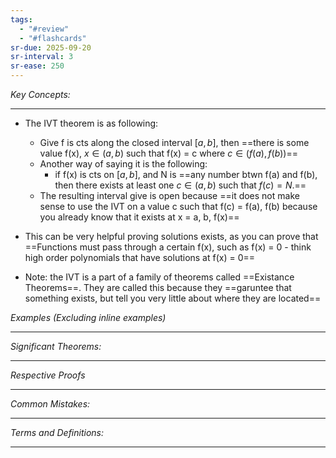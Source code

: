 ```yaml
---
tags:
  - "#review"
  - "#flashcards"
sr-due: 2025-09-20
sr-interval: 3
sr-ease: 250
---
```

*Key Concepts:*
___

- The IVT theorem is as following:
	- Give f is cts along the closed interval $[a, b]$, then ==there is some value f(x), $x \in (a, b)$ such that f(x) = c where $c \in (f(a), f(b))$==
	- Another way of saying it is the following:
		- if f(x) is cts on $[a, b]$, and N is ==any number btwn f(a) and f(b), then there exists at least one $c\in (a, b)$ such that $f(c) = N$.==
	- The resulting interval give is open because ==it does not make sense to use the IVT on a value c such that f(c) = f(a), f(b) because you already know that it exists at x = a, b, f(x)==
- This can be very helpful proving solutions exists, as you can prove that ==Functions must pass through a certain f(x), such as f(x) = 0 - think high order polynomials that have solutions at f(x) = 0==

- Note: the IVT is a part of a family of theorems called ==Existance Theorems==. They are called this because they ==garuntee that something exists, but tell you very little about where they are located==

*Examples (Excluding inline examples)* 
___

*Significant Theorems:*
___

*Respective Proofs*
___

*Common Mistakes:*
___

*Terms and Definitions:*
___

